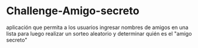 # Challenge-Amigo-secreto
aplicación que permita a los usuarios ingresar nombres de amigos en una lista para luego realizar un sorteo aleatorio y determinar quién es el "amigo secreto"
